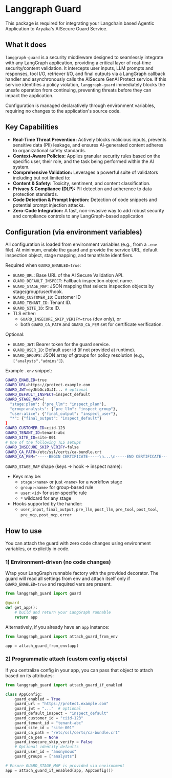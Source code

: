 # Langgraph Guard

This package is required for integrating your Langchain based Agentic Application to Aryaka's AISecure Guard Service.

## What it does

`langgraph-guard` is a security middleware designed to seamlessly integrate with any LangGraph application, providing a critical layer of real-time security/content validation. It intercepts user inputs, LLM prompts and responses, tool I/O, retriever I/O, and final outputs via a LangGraph callback handler and asynchronously calls the AISecure GenAI Protect service. If this service identifies a policy violation, `langgraph-guard` immediately blocks the unsafe operation from continuing, preventing threats before they can impact the application.
 
Configuration is managed declaratively through environment variables, requiring no changes to the application's source code.
 
## Key Capabilities
- **Real-Time Threat Prevention:** Actively blocks malicious inputs, prevents sensitive data (PII) leakage, and ensures AI-generated content adheres to organizational safety standards.
- **Context-Aware Policies:** Applies granular security rules based on the specific user, their role, and the task being performed within the AI system.
- **Comprehensive Validation:** Leverages a powerful suite of validators including but not limited to:
- **Content & Safety:** Toxicity, sentiment, and content classification.
- **Privacy & Compliance (DLP):** PII detection and adherence to data protection standards.
- **Code Detection & Prompt Injection:** Detection of code snippets and potential prompt injection attacks.
- **Zero-Code Integration:** A fast, non-invasive way to add robust security and compliance controls to any LangGraph-based application

## Configuration (via environment variables)

All configuration is loaded from environment variables (e.g., from a `.env` file). At minimum, enable the guard and provide the service URL, default inspection object, stage mapping, and tenant/site identifiers.

Required when `GUARD_ENABLED=true`:
- `GUARD_URL`: Base URL of the AI Secure Validation API. 
- `GUARD_DEFAULT_INSPECT`: Fallback inspection object name.
- `GUARD_STAGE_MAP`: JSON mapping that selects inspection objects by stage/group/user/hook.
- `GUARD_CUSTOMER_ID`: Customer ID
- `GUARD_TENANT_ID`: Tenant ID.
- `GUARD_SITE_ID`: Site ID.
- TLS either:
  - `GUARD_INSECURE_SKIP_VERIFY=true` (dev only), or
  - both `GUARD_CA_PATH` and `GUARD_CA_PEM` set for certificate verification.

Optional:
- `GUARD_JWT`: Bearer token for the guard service.
- `GUARD_USER_ID`: Default user id (if not provided at runtime).
- `GUARD_GROUPS`: JSON array of groups for policy resolution (e.g., `["analysts","admins"]`).

Example `.env` snippet:

```bash
GUARD_ENABLED=true
GUARD_URL=https://protect.example.com
GUARD_JWT=eyJhbGciOiJI... # optional
GUARD_DEFAULT_INSPECT=inspect_default
GUARD_STAGE_MAP={
  "stage:plan": {"pre_llm": "inspect_plan"},
  "group:analysts": {"pre_llm": "inspect_group"},
  "user:alice": {"final_output": "inspect_user"},
  "*": {"final_output": "inspect_default"}
}
GUARD_CUSTOMER_ID=ciid-123
GUARD_TENANT_ID=tenant-abc
GUARD_SITE_ID=site-001
# One of the following TLS setups
GUARD_INSECURE_SKIP_VERIFY=false
GUARD_CA_PATH=/etc/ssl/certs/ca-bundle.crt
GUARD_CA_PEM="-----BEGIN CERTIFICATE-----\n...\n-----END CERTIFICATE-----\n"
```

`GUARD_STAGE_MAP` shape (keys → hook → inspect name):
- Keys may be:
  - `stage:<name>` or just `<name>` for a workflow stage
  - `group:<name>` for group-based rule
  - `user:<id>` for user-specific rule
  - `*` wildcard for any stage
- Hooks supported by the handler:
  - `user_input`, `final_output`, `pre_llm`, `post_llm`, `pre_tool`, `post_tool`, `pre_mcp`, `post_mcp`, `error`

## How to use

You can attach the guard with zero code changes using environment variables, or explicitly in code.

### 1) Environment-driven (no code changes)
Wrap your LangGraph runnable factory with the provided decorator. The guard will read all settings from env and attach itself only if `GUARD_ENABLED=true` and required vars are present.

```python
from langgraph_guard import guard

@guard
def get_app():
    # build and return your LangGraph runnable
    return app
```

Alternatively, if you already have an `app` instance:

```python
from langgraph_guard import attach_guard_from_env

app = attach_guard_from_env(app)
```

### 2) Programmatic attach (custom config objects)
If you centralize config in your app, you can pass that object to attach based on its attributes:

```python
from langgraph_guard import attach_guard_if_enabled

class AppConfig:
    guard_enabled = True
    guard_url = "https://protect.example.com"
    guard_jwt = "..."  # optional
    guard_default_inspect = "inspect_default"
    guard_customer_id = "ciid-123"
    guard_tenant_id = "tenant-abc"
    guard_site_id = "site-001"
    guard_ca_path = "/etc/ssl/certs/ca-bundle.crt"
    guard_ca_pem = None
    guard_insecure_skip_verify = False
    # Optional identity defaults
    guard_user_id = "anonymous"
    guard_groups = ["analysts"]

# Ensure GUARD_STAGE_MAP is provided via environment
app = attach_guard_if_enabled(app, AppConfig())
```
